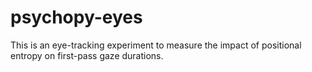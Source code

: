 # psychopy-eyes

This is an eye-tracking experiment to measure the impact of positional entropy on first-pass gaze durations. 
